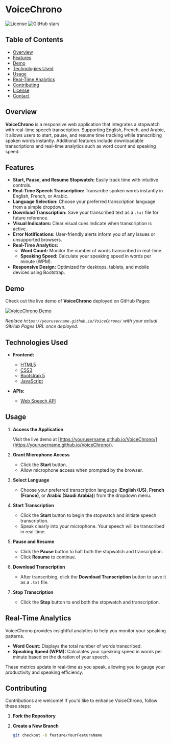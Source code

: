 # VoiceChrono

![License](https://img.shields.io/badge/license-MIT-blue.svg)
![GitHub stars](https://img.shields.io/github/stars/yourusername/VoiceChrono.svg?style=social&label=Star)

## Table of Contents
- [Overview](#overview)
- [Features](#features)
- [Demo](#demo)
- [Technologies Used](#technologies-used)
- [Usage](#usage)
- [Real-Time Analytics](#real-time-analytics)
- [Contributing](#contributing)
- [License](#license)
- [Contact](#contact)

## Overview

**VoiceChrono** is a responsive web application that integrates a stopwatch with real-time speech transcription. Supporting English, French, and Arabic, it allows users to start, pause, and resume time tracking while transcribing spoken words instantly. Additional features include downloadable transcriptions and real-time analytics such as word count and speaking speed.

## Features

- **Start, Pause, and Resume Stopwatch:** Easily track time with intuitive controls.
- **Real-Time Speech Transcription:** Transcribe spoken words instantly in English, French, or Arabic.
- **Language Selection:** Choose your preferred transcription language from a simple dropdown.
- **Download Transcription:** Save your transcribed text as a `.txt` file for future reference.
- **Visual Indicators:** Clear visual cues indicate when transcription is active.
- **Error Notifications:** User-friendly alerts inform you of any issues or unsupported browsers.
- **Real-Time Analytics:**
  - **Word Count:** Monitor the number of words transcribed in real-time.
  - **Speaking Speed:** Calculate your speaking speed in words per minute (WPM).
- **Responsive Design:** Optimized for desktops, tablets, and mobile devices using Bootstrap.

## Demo

Check out the live demo of **VoiceChrono** deployed on GitHub Pages:

[![VoiceChrono Demo](https://img.shields.io/badge/Demo-View%20Site-blue)](https://yourusername.github.io/VoiceChrono/)

*Replace `https://yourusername.github.io/VoiceChrono/` with your actual GitHub Pages URL once deployed.*

## Technologies Used

- **Frontend:**
  - [HTML5](https://developer.mozilla.org/en-US/docs/Web/HTML)
  - [CSS3](https://developer.mozilla.org/en-US/docs/Web/CSS)
  - [Bootstrap 5](https://getbootstrap.com/)
  - [JavaScript](https://developer.mozilla.org/en-US/docs/Web/JavaScript)

- **APIs:**
  - [Web Speech API](https://developer.mozilla.org/en-US/docs/Web/API/Web_Speech_API)

## Usage

1. **Access the Application**

   Visit the live demo at [https://yourusername.github.io/VoiceChrono/](https://yourusername.github.io/VoiceChrono/).

2. **Grant Microphone Access**

   - Click the **Start** button.
   - Allow microphone access when prompted by the browser.

3. **Select Language**

   - Choose your preferred transcription language (**English (US)**, **French (France)**, or **Arabic (Saudi Arabia)**) from the dropdown menu.

4. **Start Transcription**

   - Click the **Start** button to begin the stopwatch and initiate speech transcription.
   - Speak clearly into your microphone. Your speech will be transcribed in real-time.

5. **Pause and Resume**

   - Click the **Pause** button to halt both the stopwatch and transcription.
   - Click **Resume** to continue.

6. **Download Transcription**

   - After transcribing, click the **Download Transcription** button to save it as a `.txt` file.

7. **Stop Transcription**

   - Click the **Stop** button to end both the stopwatch and transcription.

## Real-Time Analytics

VoiceChrono provides insightful analytics to help you monitor your speaking patterns.

- **Word Count:** Displays the total number of words transcribed.
- **Speaking Speed (WPM):** Calculates your speaking speed in words per minute based on the duration of your speech.

These metrics update in real-time as you speak, allowing you to gauge your productivity and speaking efficiency.

## Contributing

Contributions are welcome! If you'd like to enhance VoiceChrono, follow these steps:

1. **Fork the Repository**

2. **Create a New Branch**

   ```bash
   git checkout -b feature/YourFeatureName
